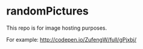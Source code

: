 # randomPictures
This repo is for image hosting purposes.

For example: http://codepen.io/ZufengW/full/gPjxbj/
